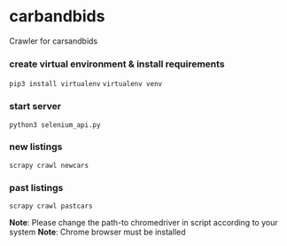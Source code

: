# carbandbids
Crawler for carsandbids
### create virtual environment & install requirements
`pip3 install virtualenv`
`virtualenv venv`
### start server
`python3 selenium_api.py`
### new listings
`scrapy crawl newcars`
### past listings 
`scrapy crawl pastcars`

**Note**: Please change the path-to chromedriver in script according to your system
**Note**: Chrome browser must be installed
